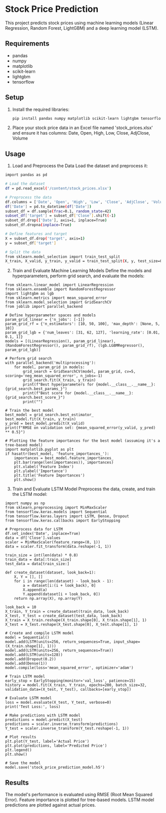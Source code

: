 # Stock Price Prediction

This project predicts stock prices using machine learning models (Linear Regression, Random Forest, LightGBM) and a deep learning model (LSTM).

## Requirements

- pandas
- numpy
- matplotlib
- scikit-learn
- lightgbm
- tensorflow

## Setup

1. Install the required libraries:

   ```bash
   pip install pandas numpy matplotlib scikit-learn lightgbm tensorflow
2. Place your stock price data in an Excel file named 'stock_prices.xlsx' and ensure it has columns: Date, Open, High, Low, Close, AdjClose, Volume

## Usage

1. Load and Preprocess the Data
Load the dataset and preprocess it:
```bash
import pandas as pd

# Load the dataset
df = pd.read_excel('/content/stock_prices.xlsx')

# Preprocess the data
df.columns = ['Date', 'Open', 'High', 'Low', 'Close', 'AdjClose', 'Volume']
df['Date'] = pd.to_datetime(df['Date'])
subset_df = df.sample(frac=0.1, random_state=42)
subset_df['target'] = subset_df['Close'].shift(-1)
subset_df.drop(['Date'], axis=1, inplace=True)
subset_df.dropna(inplace=True)

# Define features and target
X = subset_df.drop('target', axis=1)
y = subset_df['target']

# Split the data
from sklearn.model_selection import train_test_split
X_train, X_valid, y_train, y_valid = train_test_split(X, y, test_size=0.2, random_state=42)
```

2. Train and Evaluate Machine Learning Models
Define the models and hyperparameters, perform grid search, and evaluate the models:
```
from sklearn.linear_model import LinearRegression
from sklearn.ensemble import RandomForestRegressor
import lightgbm as lgb
from sklearn.metrics import mean_squared_error
from sklearn.model_selection import GridSearchCV
from joblib import parallel_backend

# Define hyperparameter spaces and models
param_grid_linear = {'n_jobs': [-1]}
param_grid_rf = {'n_estimators': [10, 50, 100], 'max_depth': [None, 5, 10]}
param_grid_lgb = {'num_leaves': [31, 62, 127], 'learning_rate': [0.01, 0.1, 1]}
models = [(LinearRegression(), param_grid_linear), (RandomForestRegressor(), param_grid_rf), (lgb.LGBMRegressor(), param_grid_lgb)]

# Perform grid search
with parallel_backend('multiprocessing'):
    for model, param_grid in models:
        grid_search = GridSearchCV(model, param_grid, cv=5, scoring='neg_mean_squared_error', n_jobs=-1)
        grid_search.fit(X_train, y_train)
        print(f"Best hyperparameters for {model.__class__.__name__}: {grid_search.best_params_}")
        print(f"Best score for {model.__class__.__name__}: {grid_search.best_score_}")
        print("")

# Train the best model
best_model = grid_search.best_estimator_
best_model.fit(X_train, y_train)
y_pred = best_model.predict(X_valid)
print(f"RMSE on validation set: {mean_squared_error(y_valid, y_pred) ** 0.5}")

# Plotting the feature importances for the best model (assuming it's a tree-based model)
import matplotlib.pyplot as plt
if hasattr(best_model, 'feature_importances_'):
    importances = best_model.feature_importances_
    plt.bar(range(len(importances)), importances)
    plt.xlabel('Feature Index')
    plt.ylabel('Importance')
    plt.title('Feature Importances')
    plt.show()

```
3. Train and Evaluate LSTM Model
Preprocess the data, create, and train the LSTM model:

```
import numpy as np
from sklearn.preprocessing import MinMaxScaler
from tensorflow.keras.models import Sequential
from tensorflow.keras.layers import LSTM, Dense, Dropout
from tensorflow.keras.callbacks import EarlyStopping

# Preprocess data for LSTM
df.set_index('Date', inplace=True)
data = df['Close'].values
scaler = MinMaxScaler(feature_range=(0, 1))
data = scaler.fit_transform(data.reshape(-1, 1))

train_size = int(len(data) * 0.8)
train_data = data[:train_size]
test_data = data[train_size:]

def create_dataset(dataset, look_back=1):
    X, Y = [], []
    for i in range(len(dataset) - look_back - 1):
        a = dataset[i:(i + look_back), 0]
        X.append(a)
        Y.append(dataset[i + look_back, 0])
    return np.array(X), np.array(Y)

look_back = 10
X_train, Y_train = create_dataset(train_data, look_back)
X_test, Y_test = create_dataset(test_data, look_back)
X_train = X_train.reshape(X_train.shape[0], X_train.shape[1], 1)
X_test = X_test.reshape(X_test.shape[0], X_test.shape[1], 1)

# Create and compile LSTM model
model = Sequential()
model.add(LSTM(units=256, return_sequences=True, input_shape=(X_train.shape[1], 1)))
model.add(LSTM(units=256, return_sequences=True))
model.add(LSTM(units=128))
model.add(Dropout(0.2))
model.add(Dense(1))
model.compile(loss='mean_squared_error', optimizer='adam')

# Train LSTM model
early_stop = EarlyStopping(monitor='val_loss', patience=15)
history = model.fit(X_train, Y_train, epochs=200, batch_size=32, validation_data=(X_test, Y_test), callbacks=[early_stop])

# Evaluate LSTM model
loss = model.evaluate(X_test, Y_test, verbose=0)
print('Test Loss:', loss)

# Make predictions with LSTM model
predictions = model.predict(X_test)
predictions = scaler.inverse_transform(predictions)
Y_test = scaler.inverse_transform(Y_test.reshape(-1, 1))

# Plot results
plt.plot(Y_test, label='Actual Price')
plt.plot(predictions, label='Predicted Price')
plt.legend()
plt.show()

# Save the model
model.save('stock_price_prediction_model.h5')

```

## Results

The model's performance is evaluated using RMSE (Root Mean Squared Error). Feature importance is plotted for tree-based models. LSTM model predictions are plotted against actual prices.



